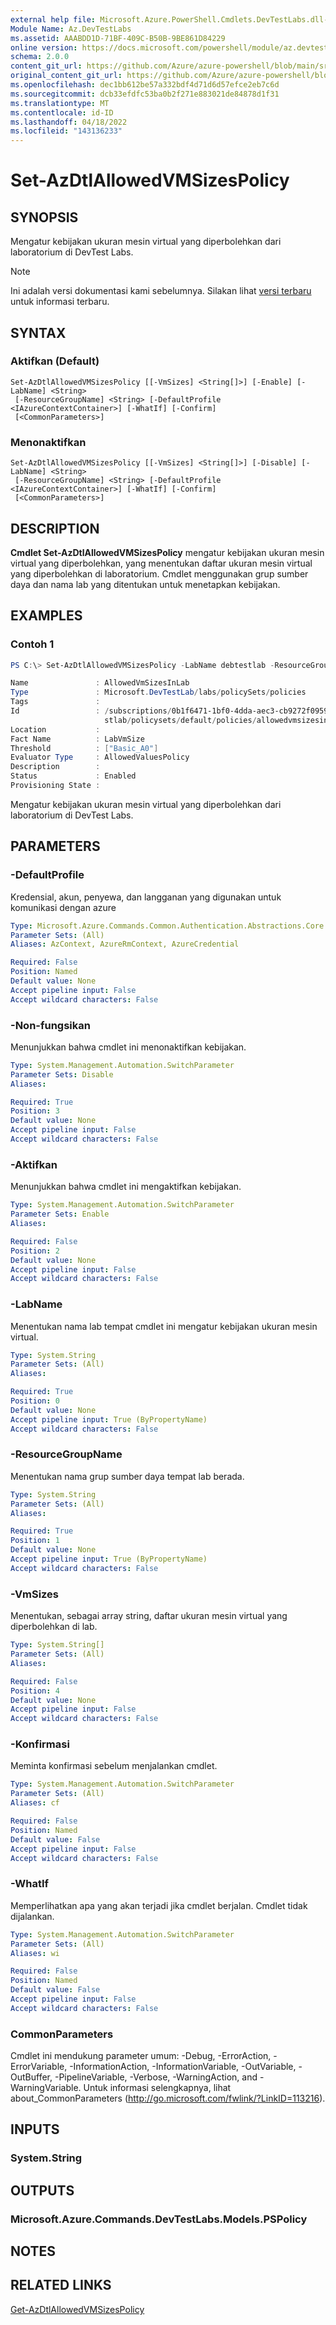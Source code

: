 ```yaml
---
external help file: Microsoft.Azure.PowerShell.Cmdlets.DevTestLabs.dll-Help.xml
Module Name: Az.DevTestLabs
ms.assetid: AAABDD1D-71BF-409C-B50B-9BE861D84229
online version: https://docs.microsoft.com/powershell/module/az.devtestlabs/set-azdtlallowedvmsizespolicy
schema: 2.0.0
content_git_url: https://github.com/Azure/azure-powershell/blob/main/src/DevTestLabs/DevTestLabs/help/Set-AzDtlAllowedVMSizesPolicy.md
original_content_git_url: https://github.com/Azure/azure-powershell/blob/main/src/DevTestLabs/DevTestLabs/help/Set-AzDtlAllowedVMSizesPolicy.md
ms.openlocfilehash: dec1bb612be57a332bdf4d71d6d57efce2eb7c6d
ms.sourcegitcommit: dcb33efdfc53ba0b2f271e883021de84878d1f31
ms.translationtype: MT
ms.contentlocale: id-ID
ms.lasthandoff: 04/18/2022
ms.locfileid: "143136233"
---
```

# Set-AzDtlAllowedVMSizesPolicy

## SYNOPSIS
Mengatur kebijakan ukuran mesin virtual yang diperbolehkan dari laboratorium di DevTest Labs.

> [!NOTE]
>Ini adalah versi dokumentasi kami sebelumnya. Silakan lihat [versi terbaru](/powershell/module/az.devtestlabs/set-azdtlallowedvmsizespolicy) untuk informasi terbaru.

## SYNTAX

### Aktifkan (Default)
```
Set-AzDtlAllowedVMSizesPolicy [[-VmSizes] <String[]>] [-Enable] [-LabName] <String>
 [-ResourceGroupName] <String> [-DefaultProfile <IAzureContextContainer>] [-WhatIf] [-Confirm]
 [<CommonParameters>]
```

### Menonaktifkan
```
Set-AzDtlAllowedVMSizesPolicy [[-VmSizes] <String[]>] [-Disable] [-LabName] <String>
 [-ResourceGroupName] <String> [-DefaultProfile <IAzureContextContainer>] [-WhatIf] [-Confirm]
 [<CommonParameters>]
```

## DESCRIPTION
**Cmdlet Set-AzDtlAllowedVMSizesPolicy** mengatur kebijakan ukuran mesin virtual yang diperbolehkan, yang menentukan daftar ukuran mesin virtual yang diperbolehkan di laboratorium.
Cmdlet menggunakan grup sumber daya dan nama lab yang ditentukan untuk menetapkan kebijakan.

## EXAMPLES

### Contoh 1
```powershell
PS C:\> Set-AzDtlAllowedVMSizesPolicy -LabName debtestlab -ResourceGroupName yuzhi-rg

Name               : AllowedVmSizesInLab
Type               : Microsoft.DevTestLab/labs/policySets/policies
Tags               : 
Id                 : /subscriptions/0b1f6471-1bf0-4dda-aec3-cb9272f09590/resourcegroups/yuzhi-rg/providers/microsoft.devtestlab/labs/debte
                     stlab/policysets/default/policies/allowedvmsizesinlab
Location           : 
Fact Name          : LabVmSize
Threshold          : ["Basic_A0"]
Evaluator Type     : AllowedValuesPolicy
Description        : 
Status             : Enabled
Provisioning State : 
```
Mengatur kebijakan ukuran mesin virtual yang diperbolehkan dari laboratorium di DevTest Labs.


## PARAMETERS

### -DefaultProfile
Kredensial, akun, penyewa, dan langganan yang digunakan untuk komunikasi dengan azure

```yaml
Type: Microsoft.Azure.Commands.Common.Authentication.Abstractions.Core.IAzureContextContainer
Parameter Sets: (All)
Aliases: AzContext, AzureRmContext, AzureCredential

Required: False
Position: Named
Default value: None
Accept pipeline input: False
Accept wildcard characters: False
```

### -Non-fungsikan
Menunjukkan bahwa cmdlet ini menonaktifkan kebijakan.

```yaml
Type: System.Management.Automation.SwitchParameter
Parameter Sets: Disable
Aliases:

Required: True
Position: 3
Default value: None
Accept pipeline input: False
Accept wildcard characters: False
```

### -Aktifkan
Menunjukkan bahwa cmdlet ini mengaktifkan kebijakan.

```yaml
Type: System.Management.Automation.SwitchParameter
Parameter Sets: Enable
Aliases:

Required: False
Position: 2
Default value: None
Accept pipeline input: False
Accept wildcard characters: False
```

### -LabName
Menentukan nama lab tempat cmdlet ini mengatur kebijakan ukuran mesin virtual.

```yaml
Type: System.String
Parameter Sets: (All)
Aliases:

Required: True
Position: 0
Default value: None
Accept pipeline input: True (ByPropertyName)
Accept wildcard characters: False
```

### -ResourceGroupName
Menentukan nama grup sumber daya tempat lab berada.

```yaml
Type: System.String
Parameter Sets: (All)
Aliases:

Required: True
Position: 1
Default value: None
Accept pipeline input: True (ByPropertyName)
Accept wildcard characters: False
```

### -VmSizes
Menentukan, sebagai array string, daftar ukuran mesin virtual yang diperbolehkan di lab.

```yaml
Type: System.String[]
Parameter Sets: (All)
Aliases:

Required: False
Position: 4
Default value: None
Accept pipeline input: False
Accept wildcard characters: False
```

### -Konfirmasi
Meminta konfirmasi sebelum menjalankan cmdlet.

```yaml
Type: System.Management.Automation.SwitchParameter
Parameter Sets: (All)
Aliases: cf

Required: False
Position: Named
Default value: False
Accept pipeline input: False
Accept wildcard characters: False
```

### -WhatIf
Memperlihatkan apa yang akan terjadi jika cmdlet berjalan.
Cmdlet tidak dijalankan.

```yaml
Type: System.Management.Automation.SwitchParameter
Parameter Sets: (All)
Aliases: wi

Required: False
Position: Named
Default value: False
Accept pipeline input: False
Accept wildcard characters: False
```

### CommonParameters
Cmdlet ini mendukung parameter umum: -Debug, -ErrorAction, -ErrorVariable, -InformationAction, -InformationVariable, -OutVariable, -OutBuffer, -PipelineVariable, -Verbose, -WarningAction, and -WarningVariable. Untuk informasi selengkapnya, lihat about_CommonParameters (http://go.microsoft.com/fwlink/?LinkID=113216).

## INPUTS

### System.String

## OUTPUTS

### Microsoft.Azure.Commands.DevTestLabs.Models.PSPolicy

## NOTES

## RELATED LINKS

[Get-AzDtlAllowedVMSizesPolicy](./Get-AzDtlAllowedVMSizesPolicy.md)


